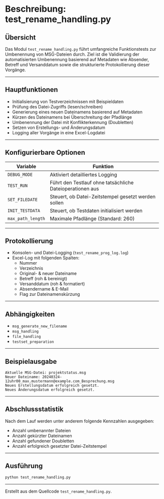 # Beschreibung: test_rename_handling.py

## Übersicht

Das Modul `test_rename_handling.py` führt umfangreiche Funktionstests zur Umbenennung von MSG-Dateien durch. Ziel ist die Validierung der automatisierten Umbenennung basierend auf Metadaten wie Absender, Betreff und Versanddatum sowie die strukturierte Protokollierung dieser Vorgänge.

---

## Hauptfunktionen

- Initialisierung von Testverzeichnissen mit Beispieldaten
- Prüfung des Datei-Zugriffs (lesen/schreiben)
- Generierung eines neuen Dateinamens basierend auf Metadaten
- Kürzen des Dateinamens bei Überschreitung der Pfadlänge
- Umbenennung der Datei mit Konflikterkennung (Doubletten)
- Setzen von Erstellungs- und Änderungsdatum
- Logging aller Vorgänge in eine Excel-Logdatei

---

## Konfigurierbare Optionen

| Variable           | Funktion                                                |
|--------------------|---------------------------------------------------------|
| `DEBUG_MODE`       | Aktiviert detailliertes Logging                         |
| `TEST_RUN`         | Führt den Testlauf ohne tatsächliche Dateioperationen aus |
| `SET_FILEDATE`     | Steuert, ob Datei-Zeitstempel gesetzt werden sollen     |
| `INIT_TESTDATA`    | Steuert, ob Testdaten initialisiert werden              |
| `max_path_length`  | Maximale Pfadlänge (Standard: 260)                      |

---

## Protokollierung

- Konsolen- und Datei-Logging (`test_rename_prog_log.log`)
- Excel-Log mit folgenden Spalten:
  - Nummer
  - Verzeichnis
  - Original- & neuer Dateiname
  - Betreff (roh & bereinigt)
  - Versanddatum (roh & formatiert)
  - Absendername & E-Mail
  - Flag zur Dateinamenskürzung

---

## Abhängigkeiten

- `msg_generate_new_filename`
- `msg_handling`
- `file_handling`
- `testset_preparation`

---

## Beispielausgabe

```plaintext
Aktuelle MSG-Datei: projektstatus.msg
Neuer Dateiname: 20240324-12uhr00_max.mustermann@example.com_Besprechung.msg
Neues Erstellungsdatum erfolgreich gesetzt.
Neues Änderungsdatum erfolgreich gesetzt.
```

---

## Abschlussstatistik

Nach dem Lauf werden unter anderem folgende Kennzahlen ausgegeben:

- Anzahl umbenannter Dateien
- Anzahl gekürzter Dateinamen
- Anzahl gefundener Doubletten
- Anzahl erfolgreich gesetzter Datei-Zeitstempel

---

## Ausführung

```bash
python test_rename_handling.py
```

---

Erstellt aus dem Quellcode `test_rename_handling.py`.
